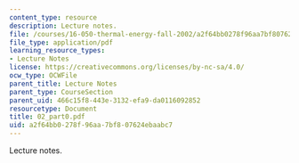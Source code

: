 ```yaml
---
content_type: resource
description: Lecture notes.
file: /courses/16-050-thermal-energy-fall-2002/a2f64bb0278f96aa7bf807624ebaabc7_02_part0.pdf
file_type: application/pdf
learning_resource_types:
- Lecture Notes
license: https://creativecommons.org/licenses/by-nc-sa/4.0/
ocw_type: OCWFile
parent_title: Lecture Notes
parent_type: CourseSection
parent_uid: 466c15f8-443e-3132-efa9-da0116092852
resourcetype: Document
title: 02_part0.pdf
uid: a2f64bb0-278f-96aa-7bf8-07624ebaabc7
---
```

Lecture notes.